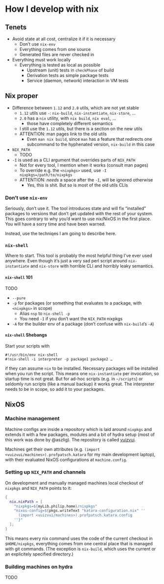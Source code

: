 # How I develop with nix

## Tenets

* Avoid state at all cost, centralize it if it is necessary
  * Don’t use `nix-env`
  * Everything comes from one source
  * Generated files are never checked in
* Everything must work locally
  * Everything is tested as local as possible
    * Upstream (unit) tests in `checkPhase` of build
    * Derivation tests as simple package tests
    * Service (daemon, network) interaction in VM tests

## Nix proper

* Difference between `1.12` and `2.0` utils, which are not yet stable
  * `1.12` utils use `-`: `nix-build`, `nix-instantiate`, `nix-store`, …
  * `2.0` has a `nix` utility, with `nix build`, `nix eval`, …
    * those have completely different semantics
  * I still use the `1.12` utils, but there is a section on the new utils
  * ATTENTION: man pages link to the old utils
    * Even `man nix build`, since `man` has a feature that redirects one subcommand to the hyphenated version, `nix-build` in this case 
* `NIX_PATH`
  * TODO
* `-I` is used as a CLI argument that overrides parts of `NIX_PATH`
  * Not for every tool, I mention when it works (consult man pages)
  * To override e.g. the `<nixpkgs>` used, use `-I nixpkgs=/path/to/nixpkgs`
  * ATTENTION: *needs* a space after the `-I`, will be ignored otherwise
    * Yes, this is shit. But so is most of the old utils CLIs

### Don’t use `nix-env`

Seriously, don’t use it. The tool introduces state and will fix “installed” packages to versions that don’t get updated with the rest of your system. This goes contrary to why you’d want to use nix/NixOS in the first place. You will have a sorry time and have been warned.

Instead, use the techniqes I am going to describe here.

### `nix-shell`

Where to start. This tool is probably the most helpful thing I’ve ever used anywhere. Even though it’s just a very sad perl script around `nix-instantiate` and `nix-store` with horrible CLI and horribly leaky semantics.

#### `nix-shell` 101

TODO

* `--pure`
* `-p` for packages (or something that evaluates to a package, with `<nixpkgs>` in scope)
  * Alias `nsp` to `nix-shell -p`
  * You need `-I` if you don’t want the `NIX_PATH` nixpkgs
* `-A` for the builder env of a package (don’t confuse with `nix-build`’s `-A`)

#### `nix-shell` Shebangs

Start your scripts with

```
#!/usr/bin/env nix-shell
#!nix-shell -i interpreter -p package1 package2 …
```

if they can assume `nix` to be installed. Necessary packages will be installed when you run the script. This means one `nix-instantiate` per invocation, so startup time is not great. But for ad-hoc scripts (e.g. in `~/scripts`) or seldomly run scripts (like a manual backup) it works great. The interpreter needs to be in scope, so add it to your packages.


## NixOS

### Machine management

Machine configs are inside a repository which is laid around `nixpkgs` and extends it with a few packages, modules and a bit of hydra setup (most of this work was done by @aszlig).
The repository is called [vuizvui](https://headcounter.org/hydra/jobset/openlab/vuizvui).

Machines get their own attributes (e.g. `(import <vuizvui/machines>).profpatsch.katara` for my main development laptop), with their evaluated NixOS configurations at `machine.config`.

### Setting up `NIX_PATH` and channels

On development and manually managed machines local checkout of `nixpkgs` and `NIX_PATH` points to it:

```nix
{
  nix.nixPath = [
    "nixpkgs=${myLib.philip.home}/nixpkgs"
    "nixos-config=${pkgs.writeText "katara-configuration.nix" ''
      (import <vuizvui/machines>).profpatsch.katara.config
    ''}"
  ];
}
```

This means every nix command uses the code of the current checkout in `$HOME/nixpkgs`, everything comes from one central place that is managed with git commands. (The exception is `nix-build`, which uses the current or an explicitely specified directory.)

### Building machines on hydra

TODO